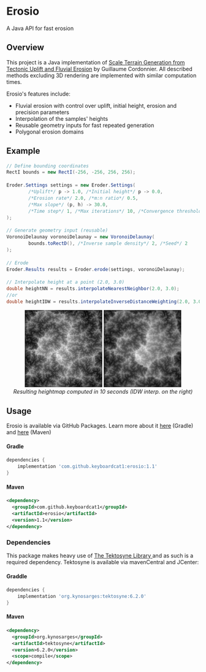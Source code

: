 # Erosio

A Java API for fast erosion

## Overview

This project is a Java implementation of [Scale Terrain Generation from Tectonic Uplift and Fluvial Erosion](https://inria.hal.science/hal-01262376/document) by Guillaume Cordonnier.
All described methods excluding 3D rendering are implemented with similar computation times.


Erosio's features include:
 - Fluvial erosion with control over uplift, initial height, erosion and precision parameters
 - Interpolation of the samples' heights
 - Reusable geometry inputs for fast repeated generation
 - Polygonal erosion domains


## Example

```java
// Define bounding coordinates
RectI bounds = new RectI(-256, -256, 256, 256);

Eroder.Settings settings = new Eroder.Settings(
        /*Uplift*/ p -> 1.0, /*Initial height*/ p -> 0.0,
        /*Erosion rate*/ 2.0, /*m:n ratio*/ 0.5,
        /*Max slope*/ (p, h) -> 30.0,
        /*Time step*/ 1, /*Max iterations*/ 10, /*Convergence threshold*/ 1E-2
);

// Generate geometry input (reusable)
VoronoiDelaunay voronoiDelaunay = new VoronoiDelaunay(
        bounds.toRectD(), /*Inverse sample density*/ 2, /*Seed*/ 2
);

// Erode
Eroder.Results results = Eroder.erode(settings, voronoiDelaunay);

// Interpolate height at a point (2.0, 3.0)
double heightNN = results.interpolateNearestNeighbor(2.0, 3.0);
//or
double heightIDW = results.interpolateInverseDistanceWeighting(2.0, 3.0, /*alpha*/ 2, /*steps*/ 1);
```

<p align="center">
    <img src="images/NN.png"  alt="NN interpolated heightmap" width="40%"/>
    <img src="images/IDW.png"  alt="IDW interpolated heightmap" width="40%"/>
    <br/>
    <em>Resulting heightmap computed in 10 seconds (IDW interp. on the right)</em>
</p>

## Usage

Erosio is available via GitHub Packages. Learn more about it
[here](https://docs.github.com/en/packages/working-with-a-github-packages-registry/working-with-the-apache-maven-registry)
(Gradle) and [here](https://docs.github.com/en/packages/working-with-a-github-packages-registry/working-with-the-gradle-registry) (Maven)

#### Gradle
```groovy
dependencies {
    implementation 'com.github.keyboardcat1:erosio:1.1'
}
```

#### Maven
```xml
<dependency>
  <groupId>com.github.keyboardcat1</groupId>
  <artifactId>erosio</artifactId>
  <version>1.1</version>
</dependency>
```


### Dependencies

This package makes heavy use of [The Tektosyne Library ](https://github.com/kynosarges/tektosyne) and as such is a required dependency.
Tektosyne is available via mavenCentral and JCenter:

#### Graddle
```groovy
dependencies {
    implementation 'org.kynosarges:tektosyne:6.2.0'
}
```

#### Maven
```xml
<dependency>
  <groupId>org.kynosarges</groupId>
  <artifactId>tektosyne</artifactId>
  <version>6.2.0</version>
  <scope>compile</scope>
</dependency>
```

